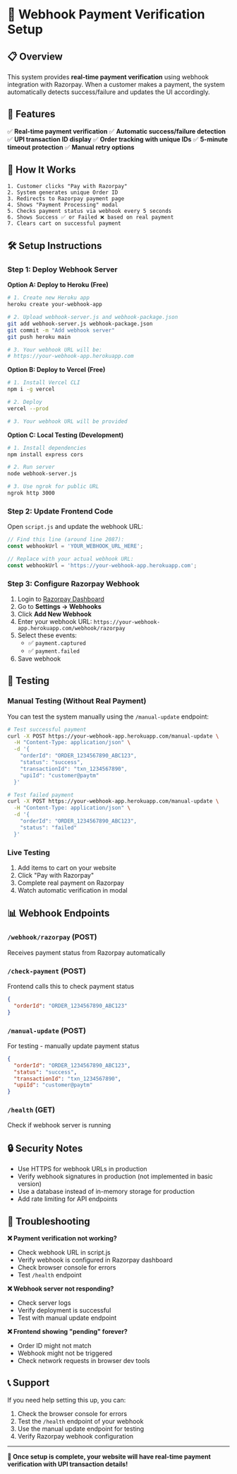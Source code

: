 # 🚀 Webhook Payment Verification Setup

## 📋 Overview

This system provides **real-time payment verification** using webhook integration with Razorpay. When a customer makes a payment, the system automatically detects success/failure and updates the UI accordingly.

## 🔧 Features

✅ **Real-time payment verification**
✅ **Automatic success/failure detection**  
✅ **UPI transaction ID display**
✅ **Order tracking with unique IDs**
✅ **5-minute timeout protection**
✅ **Manual retry options**

## 📡 How It Works

```
1. Customer clicks "Pay with Razorpay" 
2. System generates unique Order ID
3. Redirects to Razorpay payment page
4. Shows "Payment Processing" modal
5. Checks payment status via webhook every 5 seconds
6. Shows Success ✅ or Failed ❌ based on real payment
7. Clears cart on successful payment
```

## 🛠️ Setup Instructions

### Step 1: Deploy Webhook Server

**Option A: Deploy to Heroku (Free)**
```bash
# 1. Create new Heroku app
heroku create your-webhook-app

# 2. Upload webhook-server.js and webhook-package.json
git add webhook-server.js webhook-package.json
git commit -m "Add webhook server"
git push heroku main

# 3. Your webhook URL will be:
# https://your-webhook-app.herokuapp.com
```

**Option B: Deploy to Vercel (Free)**
```bash
# 1. Install Vercel CLI
npm i -g vercel

# 2. Deploy
vercel --prod

# 3. Your webhook URL will be provided
```

**Option C: Local Testing (Development)**
```bash
# 1. Install dependencies
npm install express cors

# 2. Run server
node webhook-server.js

# 3. Use ngrok for public URL
ngrok http 3000
```

### Step 2: Update Frontend Code

Open `script.js` and update the webhook URL:

```javascript
// Find this line (around line 2087):
const webhookUrl = 'YOUR_WEBHOOK_URL_HERE';

// Replace with your actual webhook URL:
const webhookUrl = 'https://your-webhook-app.herokuapp.com';
```

### Step 3: Configure Razorpay Webhook

1. Login to [Razorpay Dashboard](https://dashboard.razorpay.com)
2. Go to **Settings → Webhooks**
3. Click **Add New Webhook**
4. Enter your webhook URL: `https://your-webhook-app.herokuapp.com/webhook/razorpay`
5. Select these events:
   - ✅ `payment.captured` 
   - ✅ `payment.failed`
6. Save webhook

## 🧪 Testing

### Manual Testing (Without Real Payment)

You can test the system manually using the `/manual-update` endpoint:

```bash
# Test successful payment
curl -X POST https://your-webhook-app.herokuapp.com/manual-update \
  -H "Content-Type: application/json" \
  -d '{
    "orderId": "ORDER_1234567890_ABC123",
    "status": "success",
    "transactionId": "txn_1234567890",
    "upiId": "customer@paytm"
  }'

# Test failed payment  
curl -X POST https://your-webhook-app.herokuapp.com/manual-update \
  -H "Content-Type: application/json" \
  -d '{
    "orderId": "ORDER_1234567890_ABC123", 
    "status": "failed"
  }'
```

### Live Testing

1. Add items to cart on your website
2. Click "Pay with Razorpay"
3. Complete real payment on Razorpay
4. Watch automatic verification in modal

## 📊 Webhook Endpoints

### `/webhook/razorpay` (POST)
Receives payment status from Razorpay automatically

### `/check-payment` (POST)
Frontend calls this to check payment status
```json
{
  "orderId": "ORDER_1234567890_ABC123"
}
```

### `/manual-update` (POST) 
For testing - manually update payment status
```json
{
  "orderId": "ORDER_1234567890_ABC123",
  "status": "success",
  "transactionId": "txn_1234567890",
  "upiId": "customer@paytm"
}
```

### `/health` (GET)
Check if webhook server is running

## 🔒 Security Notes

- Use HTTPS for webhook URLs in production
- Verify webhook signatures in production (not implemented in basic version)
- Use a database instead of in-memory storage for production
- Add rate limiting for API endpoints

## 🐛 Troubleshooting

**❌ Payment verification not working?**
- Check webhook URL in script.js
- Verify webhook is configured in Razorpay dashboard
- Check browser console for errors
- Test `/health` endpoint

**❌ Webhook server not responding?**
- Check server logs
- Verify deployment is successful
- Test with manual update endpoint

**❌ Frontend showing "pending" forever?**
- Order ID might not match
- Webhook might not be triggered
- Check network requests in browser dev tools

## 📞 Support

If you need help setting this up, you can:
1. Check the browser console for errors
2. Test the `/health` endpoint of your webhook
3. Use the manual update endpoint for testing
4. Verify Razorpay webhook configuration

---

**🎯 Once setup is complete, your website will have real-time payment verification with UPI transaction details!**
